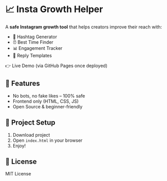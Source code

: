 # 📈 Insta Growth Helper

A **safe Instagram growth tool** that helps creators improve their reach with:
- 🔖 Hashtag Generator
- ⏰ Best Time Finder
- 📊 Engagement Tracker
- 💬 Reply Templates

👉 Live Demo (via GitHub Pages once deployed)

## 🚀 Features
- No bots, no fake likes – 100% safe
- Frontend only (HTML, CSS, JS)
- Open Source & beginner-friendly

## 📂 Project Setup
1. Download project
2. Open `index.html` in your browser
3. Enjoy!

## 📜 License
MIT License
